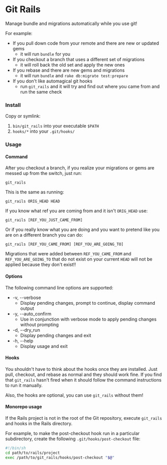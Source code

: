Git Rails
=========

Manage bundle and migrations automatically while you use git!

For example:

- If you pull down code from your remote and there are new or updated gems
  * it will run `bundle` for you
- If you checkout a branch that uses a different set of migrations
  * it will roll back the old set and apply the new ones
- If you rebase and there are new gems and migrations
  * it will run `bundle` and `rake db:migrate test:prepare`
- If you don't like automagical git hooks
  * run `git_rails` and it will try and find out where you came from and run the same check

### Install

Copy or symlink:

1. `bin/git_rails` into your executable `$PATH`
2. `hooks/*` into your `.git/hooks/`

### Usage

#### Command

After you checkout a branch, if you realize your migrations or gems are messed up from the switch, just run:

`git_rails`

This is the same as running:

`git_rails ORIG_HEAD HEAD`

If you know what ref you are coming from and it isn't `ORIG_HEAD` use:

`git_rails [REF_YOU_JUST_CAME_FROM]`

Or if you really know what you are doing and you want to pretend like you are on a different branch you can do:

`git_rails [REF_YOU_CAME_FROM] [REF_YOU_ARE_GOING_TO]`

Migrations that were added between `REF_YOU_CAME_FROM` and `REF_YOU_ARE_GOING_TO` that do not exist on your current `HEAD` will not be applied because they don't exist!!

#### Options

The following command line options are supported:

* -v, --verbose
  * Display pending changes, prompt to continue, display command output
* -y, --auto_confirm
  * Use in conjunction with verbose mode to apply pending changes without prompting
* -d, --dry_run
  * Display pending changes and exit
* -h, --help
  * Display usage and exit

#### Hooks

You shouldn't have to think about the hooks once they are installed. Just pull, checkout, and rebase as normal and they should work fine. If you find that `git_rails` hasn't fired when it should follow the command instructions to run it manually.

Also, the hooks are optional, you can use `git_rails` without them!

#### Monorepo usage

If the Rails project is not in the root of the Git repository, execute `git_rails` and hooks in the Rails directory.

For example, to make the post-checkout hook run in a particular subdirectory, create the following `.git/hooks/post-checkout` file:

```sh
#!/bin/sh
cd path/to/rails/project
exec /path/to/git_rails/hooks/post-checkout "$@"
```
